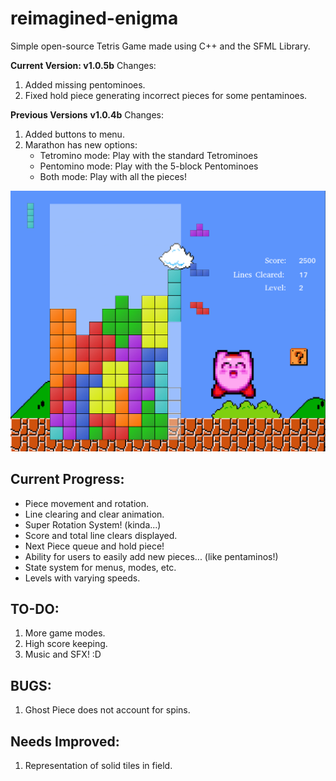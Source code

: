 # reimagined-enigma
Simple open-source Tetris Game made using C++ and the SFML Library.

__Current Version: v1.0.5b__
Changes:
1. Added missing pentominoes.
2. Fixed hold piece generating incorrect pieces for some pentaminoes.

__Previous Versions__
**v1.0.4b**
Changes:
1. Added buttons to menu.
2. Marathon has new options:
    - Tetromino mode: Play with the standard Tetrominoes
    - Pentomino mode: Play with the 5-block Pentominoes
    - Both mode: Play with all the pieces!

![Screenshot](media/screenshot2.png)

## Current Progress:
* Piece movement and rotation.
* Line clearing and clear animation.
* Super Rotation System! (kinda...)
* Score and total line clears displayed.
* Next Piece queue and hold piece!
* Ability for users to easily add new pieces... (like pentaminos!)
* State system for menus, modes, etc.
* Levels with varying speeds.

## TO-DO:
1. More game modes.
2. High score keeping.
3. Music and SFX! :D

## BUGS:
1. Ghost Piece does not account for spins.

## Needs Improved:
1. Representation of solid tiles in field.
